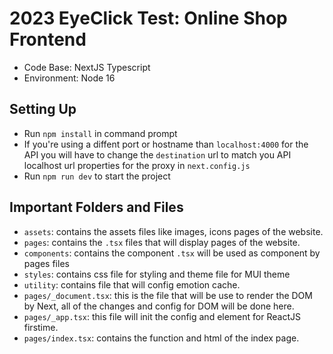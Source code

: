 # 2023 EyeClick Test: Online Shop Frontend
- Code Base: NextJS Typescript
- Environment: Node 16

## Setting Up
- Run `npm install` in command prompt
- If you're using a diffent port or hostname than `localhost:4000` for the API you will have to change the `destination` url to match you API localhost url properties for the proxy in `next.config.js`
- Run `npm run dev` to start the project
## Important Folders and Files
- `assets`: contains the assets files like images, icons pages of the website.
- `pages`: contains the `.tsx` files that will display pages of the website.
- `components`: contains the component `.tsx` will be used as component by pages files
- `styles`: contains css file for styling and theme file for MUI theme
- `utility`: contains file that will config emotion cache.
- `pages/_document.tsx`: this is the file that will be use to render the DOM by Next, all of the changes and config for DOM will be done here.
- `pages/_app.tsx`: this file will init the config and element for ReactJS firstime.
- `pages/index.tsx`: contains the function and html of the index page.
